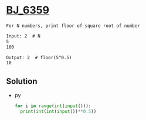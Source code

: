 # [BJ_6359](https://acmicpc.net/problem/6359)

```en
For N numbers, print floor of square root of number
```

```txt
Input: 2  # N
5
100

Output: 2  # floor(5^0.5)
10
```

## Solution

* py

  ```py
  for i in range(int(input())):
    print(int(int(input())**0.5))
  ```
